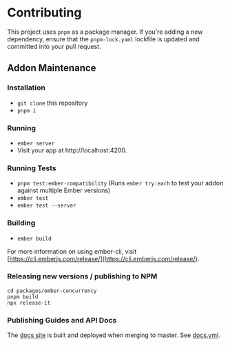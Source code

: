 # Contributing

This project uses `pnpm` as a package manager. If you're adding a new dependency, ensure that the `pnpm-lock.yaml` lockfile is updated and committed into your pull request.

## Addon Maintenance

### Installation

* `git clone` this repository
* `pnpm i`

### Running

* `ember server`
* Visit your app at http://localhost:4200.

### Running Tests

* `pnpm test:ember-compatibility` (Runs `ember try:each` to test your addon against multiple Ember versions)
* `ember test`
* `ember test --server`

### Building

* `ember build`

For more information on using ember-cli, visit [https://cli.emberjs.com/release/](https://cli.emberjs.com/release/).

### Releasing new versions / publishing to NPM

```
cd packages/ember-concurrency
pnpm build
npx release-it
```

### Publishing Guides and API Docs

The [docs site](https://www.ember-concurrency.com) is built and deployed when merging to master. See [docs.yml](./.github/workflows/deploy-docs.yml).
